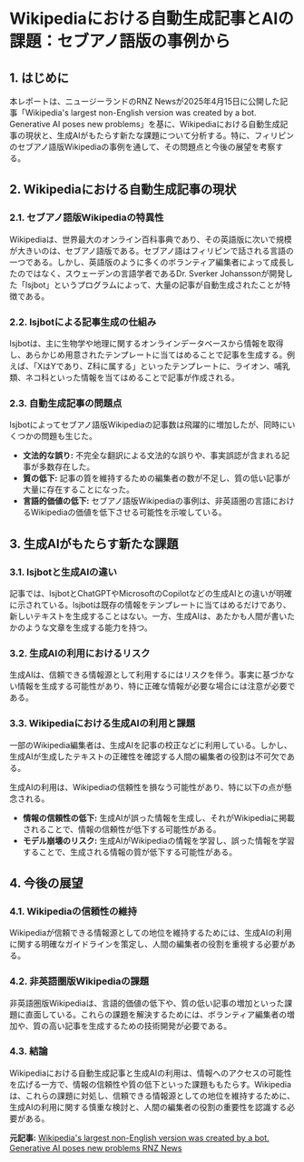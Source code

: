 # Wikipediaにおける自動生成記事とAIの課題：セブアノ語版の事例から

## 1. はじめに

本レポートは、ニュージーランドのRNZ Newsが2025年4月15日に公開した記事「Wikipedia's largest non-English version was created by a bot. Generative AI poses new problems」を基に、Wikipediaにおける自動生成記事の現状と、生成AIがもたらす新たな課題について分析する。特に、フィリピンのセブアノ語版Wikipediaの事例を通して、その問題点と今後の展望を考察する。

## 2. Wikipediaにおける自動生成記事の現状

### 2.1. セブアノ語版Wikipediaの特異性

Wikipediaは、世界最大のオンライン百科事典であり、その英語版に次いで規模が大きいのは、セブアノ語版である。セブアノ語はフィリピンで話される言語の一つである。しかし、英語版のように多くのボランティア編集者によって成長したのではなく、スウェーデンの言語学者であるDr. Sverker Johanssonが開発した「lsjbot」というプログラムによって、大量の記事が自動生成されたことが特徴である。

### 2.2. lsjbotによる記事生成の仕組み

lsjbotは、主に生物学や地理に関するオンラインデータベースから情報を取得し、あらかじめ用意されたテンプレートに当てはめることで記事を生成する。例えば、「XはYであり、Z科に属する」といったテンプレートに、ライオン、哺乳類、ネコ科といった情報を当てはめることで記事が作成される。

### 2.3. 自動生成記事の問題点

lsjbotによってセブアノ語版Wikipediaの記事数は飛躍的に増加したが、同時にいくつかの問題も生じた。

* **文法的な誤り:** 不完全な翻訳による文法的な誤りや、事実誤認が含まれる記事が多数存在した。
* **質の低下:** 記事の質を維持するための編集者の数が不足し、質の低い記事が大量に存在することになった。
* **言語的価値の低下:** セブアノ語版Wikipediaの事例は、非英語圏の言語におけるWikipediaの価値を低下させる可能性を示唆している。

## 3. 生成AIがもたらす新たな課題

### 3.1. lsjbotと生成AIの違い

記事では、lsjbotとChatGPTやMicrosoftのCopilotなどの生成AIとの違いが明確に示されている。lsjbotは既存の情報をテンプレートに当てはめるだけであり、新しいテキストを生成することはない。一方、生成AIは、あたかも人間が書いたかのような文章を生成する能力を持つ。

### 3.2. 生成AIの利用におけるリスク

生成AIは、信頼できる情報源として利用するにはリスクを伴う。事実に基づかない情報を生成する可能性があり、特に正確な情報が必要な場合には注意が必要である。

### 3.3. Wikipediaにおける生成AIの利用と課題

一部のWikipedia編集者は、生成AIを記事の校正などに利用している。しかし、生成AIが生成したテキストの正確性を確認する人間の編集者の役割は不可欠である。

生成AIの利用は、Wikipediaの信頼性を損なう可能性があり、特に以下の点が懸念される。

* **情報の信頼性の低下:** 生成AIが誤った情報を生成し、それがWikipediaに掲載されることで、情報の信頼性が低下する可能性がある。
* **モデル崩壊のリスク:** 生成AIがWikipediaの情報を学習し、誤った情報を学習することで、生成される情報の質が低下する可能性がある。

## 4. 今後の展望

### 4.1. Wikipediaの信頼性の維持

Wikipediaが信頼できる情報源としての地位を維持するためには、生成AIの利用に関する明確なガイドラインを策定し、人間の編集者の役割を重視する必要がある。

### 4.2. 非英語圏版Wikipediaの課題

非英語圏版Wikipediaは、言語的価値の低下や、質の低い記事の増加といった課題に直面している。これらの課題を解決するためには、ボランティア編集者の増加や、質の高い記事を生成するための技術開発が必要である。

### 4.3. 結論

Wikipediaにおける自動生成記事と生成AIの利用は、情報へのアクセスの可能性を広げる一方で、情報の信頼性や質の低下といった課題ももたらす。Wikipediaは、これらの課題に対処し、信頼できる情報源としての地位を維持するために、生成AIの利用に関する慎重な検討と、人間の編集者の役割の重要性を認識する必要がある。



**元記事:** [Wikipedia's largest non-English version was created by a bot. Generative AI poses new problems RNZ News](https://www.rnz.co.nz/news/world/558245/wikipedia-s-largest-non-english-version-was-created-by-a-bot-generative-ai-poses-new-problems)